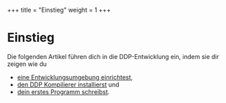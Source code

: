 +++
title = "Einstieg"
weight = 1
+++

# Einstieg

Die folgenden Artikel führen dich in die DDP-Entwicklung ein, indem sie dir zeigen wie du 
* [eine Entwicklungsumgebung einrichtest](/Einstieg/Einrichten), 
* [den DDP Kompilierer installierst](/Einstieg/Installation) und
* [dein erstes Programm schreibst](/Einstieg/Erstes-Programm/).